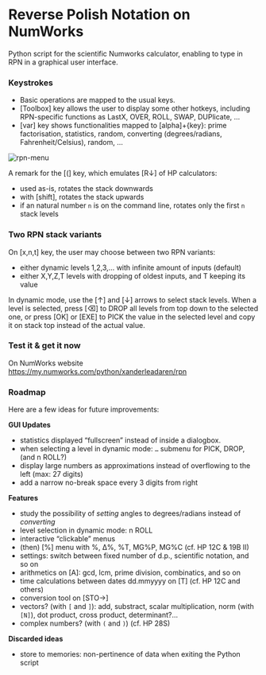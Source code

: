 # Reverse Polish Notation on NumWorks

Python script for the scientific Numworks calculator, enabling to type in RPN in a graphical user interface.

### Keystrokes
- Basic operations are mapped to the usual keys.
- [Toolbox] key allows the user to display some other hotkeys, including RPN-specific functions as LastX, OVER, ROLL, SWAP, DUPlicate, …
- [var] key shows functionalities mapped to [alpha]+{key}: prime factorisation, statistics, random, converting (degrees/radians, Fahrenheit/Celsius), random, …

![rpn-menu](https://github.com/user-attachments/assets/2ff43ce5-e219-4213-acac-36be5bc372fd)


A remark for the [(] key, which emulates [R↓] of HP calculators:

- used as-is, rotates the stack downwards
- with [shift], rotates the stack upwards
- if an natural number `n` is on the command line, rotates only the first `n` stack levels

### Two RPN stack variants
On [x,n,t] key, the user may choose between two RPN variants:
- either dynamic levels 1,2,3,… with infinite amount of inputs (default)
- either X,Y,Z,T levels with dropping of oldest inputs, and T keeping its value

In dynamic mode, use the [↑] and [↓] arrows to select stack levels. When a level is selected, press [⌫] to DROP all levels from top down to the selected one, or press [OK] or [EXE] to PICK the value in the selected level and copy it on stack top instead of the actual value.

### Test it & get it now
On NumWorks website https://my.numworks.com/python/xanderleadaren/rpn


### Roadmap
Here are a few ideas for future improvements:

**GUI Updates**
- statistics displayed “fullscreen” instead of inside a dialogbox.
- when selecting a level in dynamic mode: `…` submenu for PICK, DROP, (and n ROLL?)
- display large numbers as approximations instead of overflowing to the left (max: 27 digits)
- add a narrow no-break space every 3 digits from right

**Features**
- study the possibility of *setting* angles to degrees/radians instead of *converting*
- level selection in dynamic mode: n ROLL
- interactive “clickable” menus
- (then) [%] menu with %, Δ%, %T, MG%P, MG%C (cf. HP 12C & 19B II)
- settings: switch between fixed number of d.p., scientific notation, and so on
- arithmetics on [A]: gcd, lcm, prime division, combinatics, and so on
- time calculations between dates dd.mmyyyy on [T] (cf. HP 12C and others)
- conversion tool on [STO→]
- vectors? (with `[` and `]`): add, substract, scalar multiplication, norm (with `[N]`), dot product, cross product, determinant?…
- complex numbers? (with `(` and `)`) (cf. HP 28S)

**Discarded ideas**
- store to memories: non-pertinence of data when exiting the Python script
